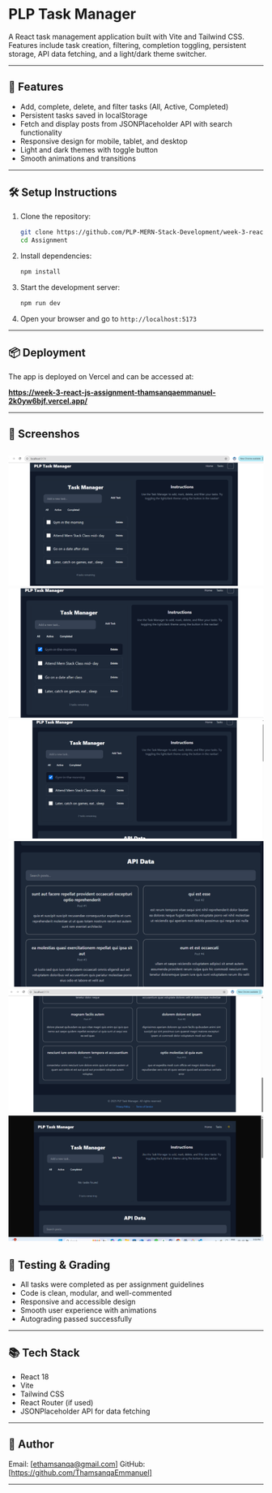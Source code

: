# PLP Task Manager

A React task management application built with Vite and Tailwind CSS.  
Features include task creation, filtering, completion toggling, persistent storage, API data fetching, and a light/dark theme switcher.

---

## 🚀 Features

- Add, complete, delete, and filter tasks (All, Active, Completed)
- Persistent tasks saved in localStorage
- Fetch and display posts from JSONPlaceholder API with search functionality
- Responsive design for mobile, tablet, and desktop
- Light and dark themes with toggle button
- Smooth animations and transitions

---

## 🛠️ Setup Instructions

1. Clone the repository:
   ```bash
   git clone https://github.com/PLP-MERN-Stack-Development/week-3-react-js-assignment-ThamsanqaEmmanuel.git
   cd Assignment
   ```

2. Install dependencies:
   ```bash
   npm install
   ```

3. Start the development server:
   ```bash
   npm run dev
   ```

4. Open your browser and go to `http://localhost:5173`

---

## 📦 Deployment

The app is deployed on Vercel and can be accessed at:

**https://week-3-react-js-assignment-thamsanqaemmanuel-2k0yw6bjf.vercel.app/**

---

## 📸 Screenshos
![alt text](image.png)
![alt text](image-1.png)
![alt text](image-2.png)
![alt text](image-3.png)
![alt text](image-4.png)
![alt text](image-5.png)
---

## 🧪 Testing & Grading

- All tasks were completed as per assignment guidelines
- Code is clean, modular, and well-commented
- Responsive and accessible design
- Smooth user experience with animations
- Autograding passed successfully

---

## 📚 Tech Stack

- React 18
- Vite
- Tailwind CSS
- React Router (if used)
- JSONPlaceholder API for data fetching

---

## 🙌 Author

Email: [ethamsanqa@gmail.com]
GitHub: [https://github.com/ThamsanqaEmmanuel]

---


